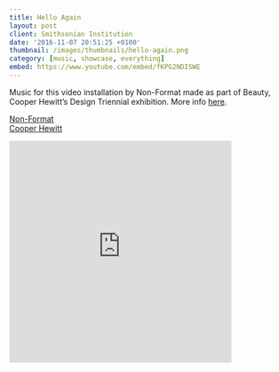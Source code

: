 ```yaml
---
title: Hello Again
layout: post
client: Smithsonian Institution
date: '2016-11-07 20:51:25 +0100'
thumbnail: /images/thumbnails/hello-again.png
category: [music, showcase, everything]
embed: https://www.youtube.com/embed/fKPG2NDISWE
---
```


Music for this video installation by Non-Format made as part of Beauty, Cooper Hewitt’s Design Triennial exhibition. More info [here](https://collection.cooperhewitt.org/exhibitions/69155413).

[Non-Format](www.non-format.com)  
[Cooper Hewitt](http://www.cooperhewitt.org/)


<div id="bc"><iframe style="border: 0; width: 400px; height: 400px;" src="https://bandcamp.com/EmbeddedPlayer/track=1998811116/size=large/bgcol=333333/linkcol=ffffff/minimal=true/transparent=true/" seamless><a href="http://skillbard.bandcamp.com/track/hello-again-ost">Hello Again OST by Skillbard</a></iframe></div>
